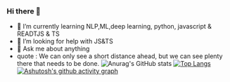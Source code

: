 ### Hi there 👋

- 🌱 I’m currently learning NLP,ML,deep learning, python, javascript & READTJS & TS
- 🤔 I’m looking for help with JS&TS
- 💬 Ask me about anything
- quote : We can only see a short distance ahead, but we can see plenty there that needs to be done.
  ![Anurag's GitHub stats](https://github-readme-stats.vercel.app/api?username=shel104&show_icons=true&theme=radical)
  [![Top Langs](https://github-readme-stats.vercel.app/api/top-langs/?username=shel104&layout=compact)](https://github.com/anuraghazra/github-readme-stats)
[![Ashutosh's github activity graph](https://activity-graph.herokuapp.com/graph?username=shel104)](https://github.com/ashutosh00710/github-readme-activity-graph)
